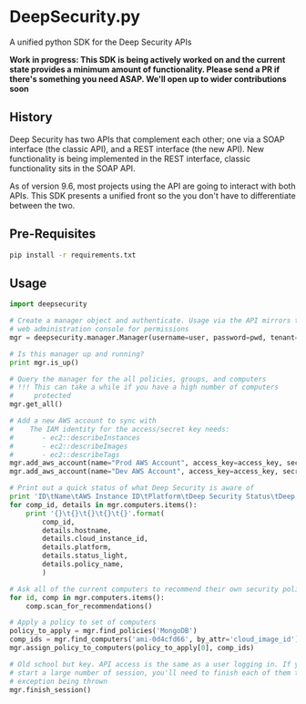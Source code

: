 # DeepSecurity.py

A unified python SDK for the Deep Security APIs

**Work in progress: This SDK is being actively worked on and the current state provides a minimum amount of functionality. Please send a PR if there's something you need ASAP. We'll open up to wider contributions soon**

## History

Deep Security has two APIs that complement each other; one via a SOAP interface (the classic API), and a REST interface (the new API). New functionality is being implemented in the REST interface, classic functionality sits in the SOAP API.

As of version 9.6, most projects using the API are going to interact with both APIs. This SDK presents a unified front so the you don't have to differentiate between the two.

## Pre-Requisites

```bash
pip install -r requirements.txt
```

## Usage

```python
import deepsecurity

# Create a manager object and authenticate. Usage via the API mirrors the
# web administration console for permissions
mgr = deepsecurity.manager.Manager(username=user, password=pwd, tenant=tenant_name)

# Is this manager up and running?
print mgr.is_up()

# Query the manager for the all policies, groups, and computers
# !!! This can take a while if you have a high number of computers
#     protected
mgr.get_all()

# Add a new AWS account to sync with
#    The IAM identity for the access/secret key needs:
#       - ec2::describeInstances
#       - ec2::describeImages
#       - ec2::describeTags
mgr.add_aws_account(name="Prod AWS Account", access_key=access_key, secret_key=secret_key) # all regions
mgr.add_aws_account(name="Dev AWS Account", access_key=access_key, secret_key=secret_key, region='us-east-1')

# Print out a quick status of what Deep Security is aware of
print 'ID\tName\tAWS Instance ID\tPlatform\tDeep Security Status\tDeep Security Policy'
for comp_id, details in mgr.computers.items():
	print '{}\t{}\t{}\t{}\t{}'.format(
		comp_id, 
		details.hostname, 
		details.cloud_instance_id, 
		details.platform,
		details.status_light,
		details.policy_name,
		)

# Ask all of the current computers to recommend their own security policies
for id, comp in mgr.computers.items():
	comp.scan_for_recommendations()

# Apply a policy to set of computers
policy_to_apply = mgr.find_policies('MongoDB')
comp_ids = mgr.find_computers('ami-0d4cfd66', by_attr='cloud_image_id')
mgr.assign_policy_to_computers(policy_to_apply[0], comp_ids)

# Old school but key. API access is the same as a user logging in. If you are going to
# start a large number of session, you'll need to finish each of them to avoid
# exception being thrown
mgr.finish_session()
```